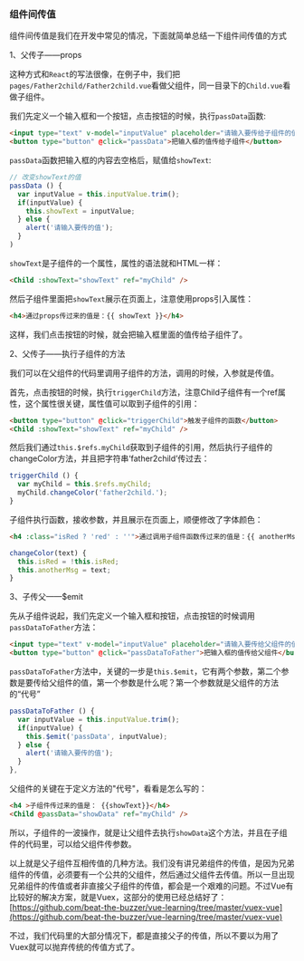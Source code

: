 ### 组件间传值

组件间传值是我们在开发中常见的情况，下面就简单总结一下组件间传值的方式

1、父传子——props

这种方式和`React`的写法很像，在例子中，我们把`pages/Father2child/Father2child.vue`看做父组件，同一目录下的`Child.vue`看做子组件。

我们先定义一个输入框和一个按钮，点击按钮的时候，执行`passData`函数:

```html
<input type="text" v-model="inputValue" placeholder="请输入要传给子组件的值" />
<button type="button" @click="passData">把输入框的值传给子组件</button>
```

`passData`函数把输入框的内容去空格后，赋值给`showText`:

```js
// 改变showText的值
passData () {
  var inputValue = this.inputValue.trim();
  if(inputValue) {
    this.showText = inputValue;
  } else {
    alert('请输入要传的值');
  }
)   
```

`showText`是子组件的一个属性，属性的语法就和HTML一样：

```html
<Child :showText="showText" ref="myChild" />
```

然后子组件里面把`showText`展示在页面上，注意使用props引入属性：

```html
<h4>通过props传过来的值是：{{ showText }}</h4>  
```

这样，我们点击按钮的时候，就会把输入框里面的值传给子组件了。

2、父传子——执行子组件的方法

我们可以在父组件的代码里调用子组件的方法，调用的时候，入参就是传值。

首先，点击按钮的时候，执行`triggerChild`方法，注意Child子组件有一个ref属性，这个属性很关键，属性值可以取到子组件的引用：

```html
<button type="button" @click="triggerChild">触发子组件的函数</button>
<Child :showText="showText" ref="myChild" />
```

然后我们通过`this.$refs.myChild`获取到子组件的引用，然后执行子组件的changeColor方法，并且把字符串‘father2child’传过去：

```js
triggerChild () {
  var myChild = this.$refs.myChild;
  myChild.changeColor('father2child.');
}
```

子组件执行函数，接收参数，并且展示在页面上，顺便修改了字体颜色：

```html
<h4 :class="isRed ? 'red' : ''">通过调用子组件函数传过来的值是：{{ anotherMsg }}</h4>
```

```js
changeColor(text) {
  this.isRed = !this.isRed;
  this.anotherMsg = text;
}
```

3、子传父——$emit

先从子组件说起，我们先定义一个输入框和按钮，点击按钮的时候调用`passDataToFather`方法：

```html
<input type="text" v-model="inputValue" placeholder="请输入要传给父组件的值" />
<button type="button" @click="passDataToFather">把输入框的值传给父组件</button>
```

`passDataToFather`方法中，关键的一步是`this.$emit`，它有两个参数，第二个参数是要传给父组件的值，第一个参数是什么呢？第一个参数就是父组件的方法的“代号”

```js
passDataToFather () {
  var inputValue = this.inputValue.trim();
  if(inputValue) {
    this.$emit('passData', inputValue);
  } else {
    alert('请输入要传的值');
  }
},
```

父组件的关键在于定义方法的"代号"，看看是怎么写的：

```html
<h4 >子组件传过来的值是： {{showText}}</h4>
<Child @passData="showData" ref="myChild" />
```

所以，子组件的一波操作，就是让父组件去执行`showData`这个方法，并且在子组件的代码里，可以给父组件传参数。

以上就是父子组件互相传值的几种方法。我们没有讲兄弟组件的传值，是因为兄弟组件的传值，必须要有一个公共的父组件，然后通过父组件去传值。所以一旦出现兄弟组件的传值或者非直接父子组件的传值，都会是一个艰难的问题。不过Vue有比较好的解决方案，就是Vuex，这部分的使用已经总结好了：[https://github.com/beat-the-buzzer/vue-learning/tree/master/vuex-vue](https://github.com/beat-the-buzzer/vue-learning/tree/master/vuex-vue)

不过，我们代码里的大部分情况下，都是直接父子的传值，所以不要以为用了Vuex就可以抛弃传统的传值方式了。
